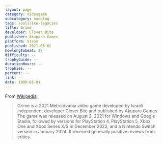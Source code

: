 ```yaml
---
layout: page
category: videogame
subcategory: backlog
tags: soulslike-legacies
title: Grime
developer: Clover Bite
publisher: Akupara Games
platform: Steam
published: 2021-08-02
howlongtobeat: 27
difficulty: --
trophyGuide: --
durationHours: --
trophies: --
percent: --
link: --
date: 1999-01-01
---
```


From [Wikipedia](https://en.wikipedia.org/wiki/Grime_(video_game)):

> Grime is a 2021 Metroidvania video game developed by Israeli independent developer Clover Bite and published by Akupara Games. The game was released on August 2, 2021 for Windows and Google Stadia, followed by versions for PlayStation 4, PlayStation 5, Xbox One and Xbox Series X/S in December 2022, and a Nintendo Switch version in January 2024. It received generally positive reviews from critics.
